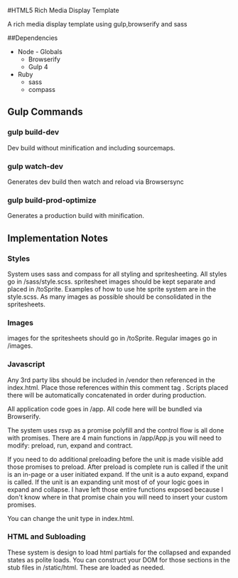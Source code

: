 #HTML5 Rich Media Display Template

A rich media display template using gulp,browserify and sass

##Dependencies

* Node - Globals
    * Browserify
    * Gulp 4
* Ruby
    * sass
    * compass


## Gulp Commands

### gulp build-dev

Dev build without minification and including sourcemaps.

### gulp watch-dev

Generates dev build then watch and reload via Browsersync

### gulp build-prod-optimize

Generates a production build with minification.


## Implementation Notes

### Styles

System uses sass and compass for all styling and spritesheeting. All styles go in /sass/style.scss. spritesheet images should be kept separate and placed in /toSprite. Examples of how to use hte sprite system are in the style.scss. As many images as possible should be consolidated in the spritesheets.

### Images

images for the spritesheets should go in /toSprite. Regular images go in /images.

### Javascript

Any 3rd party libs should be included in /vendor then referenced in the index.html. Place those references within this comment tag <!-- build:js js/vendor.js -->. Scripts placed there will be automatically concatenated in order during production.

All application code goes in /app. All code here will be bundled via Browserify.

The system uses rsvp as a promise polyfill and the control flow is all done with promises. There are 4 main functions in /app/App.js you will need to modify: preload, run, expand and contract.

If you need to do additional preloading before the unit is made visible add those promises to preload. After preload is complete run is called if the unit is an in-page or a user initiated expand. If the unit is a auto expand, expand is called. If the unit is an expanding unit most of of your logic goes in expand and collapse. I have left those entire functions exposed because I don't know where in that promise chain you will need to insert your custom promises.

You can change the unit type in index.html. 

### HTML and Subloading

These system is design to load html partials for the collapsed and expanded states as polite loads. You can construct your DOM for those sections in the stub files in /static/html. These are loaded as needed.